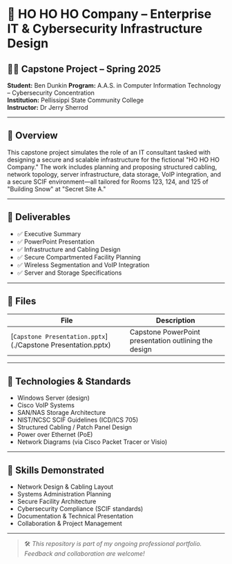 # 🎄 HO HO HO Company – Enterprise IT & Cybersecurity Infrastructure Design

## 🧑‍💻 Capstone Project – Spring 2025  
**Student:** Ben Dunkin 
**Program:** A.A.S. in Computer Information Technology – Cybersecurity Concentration  
**Institution:** Pellissippi State Community College  
**Instructor:** Dr Jerry Sherrod

---

## 📘 Overview

This capstone project simulates the role of an IT consultant tasked with designing a secure and scalable infrastructure for the fictional "HO HO HO Company." The work includes planning and proposing structured cabling, network topology, server infrastructure, data storage, VoIP integration, and a secure SCIF environment—all tailored for Rooms 123, 124, and 125 of "Building Snow" at "Secret Site A."

---

## 🧾 Deliverables

- ✅ Executive Summary  
- ✅ PowerPoint Presentation  
- ✅ Infrastructure and Cabling Design  
- ✅ Secure Compartmented Facility Planning  
- ✅ Wireless Segmentation and VoIP Integration  
- ✅ Server and Storage Specifications  

---

## 📂 Files

| File | Description |
|------|-------------|
| [`Capstone Presentation.pptx`](./Capstone Presentation.pptx) | Capstone PowerPoint presentation outlining the design |


---

## 🔧 Technologies & Standards

- Windows Server (design)
- Cisco VoIP Systems
- SAN/NAS Storage Architecture
- NIST/NCSC SCIF Guidelines (ICD/ICS 705)
- Structured Cabling / Patch Panel Design
- Power over Ethernet (PoE)
- Network Diagrams (via Cisco Packet Tracer or Visio)

---

## 🧠 Skills Demonstrated

- Network Design & Cabling Layout
- Systems Administration Planning
- Secure Facility Architecture
- Cybersecurity Compliance (SCIF standards)
- Documentation & Technical Presentation
- Collaboration & Project Management

---

> 🛠️ *This repository is part of my ongoing professional portfolio. Feedback and collaboration are welcome!*
